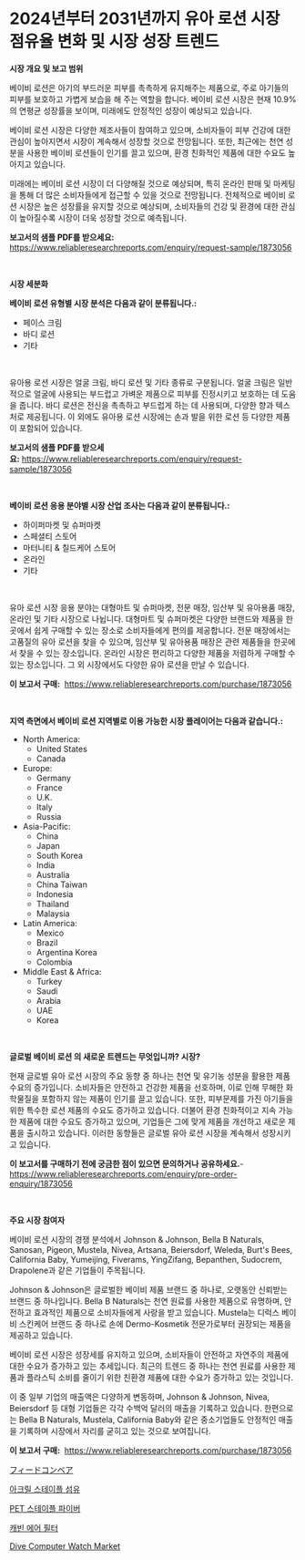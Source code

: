 <p><h1>2024년부터 2031년까지 유아 로션 시장 점유율 변화 및 시장 성장 트렌드</h1></p><p><strong>시장 개요 및 보고 범위</strong></p>
<p><p>베이비 로션은 아기의 부드러운 피부를 촉촉하게 유지해주는 제품으로, 주로 아기들의 피부를 보호하고 가볍게 보습을 해 주는 역할을 합니다. 베이비 로션 시장은 현재 10.9%의 연평균 성장률을 보이며, 미래에도 안정적인 성장이 예상되고 있습니다. </p><p>베이비 로션 시장은 다양한 제조사들이 참여하고 있으며, 소비자들이 피부 건강에 대한 관심이 높아지면서 시장이 계속해서 성장할 것으로 전망됩니다. 또한, 최근에는 천연 성분을 사용한 베이비 로션들이 인기를 끌고 있으며, 환경 친화적인 제품에 대한 수요도 높아지고 있습니다.</p><p>미래에는 베이비 로션 시장이 더 다양해질 것으로 예상되며, 특히 온라인 판매 및 마케팅을 통해 더 많은 소비자들에게 접근할 수 있을 것으로 전망됩니다. 전체적으로 베이비 로션 시장은 높은 성장률을 유지할 것으로 예상되며, 소비자들의 건강 및 환경에 대한 관심이 높아질수록 시장이 더욱 성장할 것으로 예측됩니다.</p></p>
<p><strong>보고서의 샘플 PDF를 받으세요:</strong> <a href="https://www.reliableresearchreports.com/enquiry/request-sample/1873056">https://www.reliableresearchreports.com/enquiry/request-sample/1873056</a></p>
<p>&nbsp;</p>
<p><strong>시장 세분화</strong></p>
<p><strong>베이비 로션 유형별 시장 분석은 다음과 같이 분류됩니다.:</strong></p>
<p><ul><li>페이스 크림</li><li>바디 로션</li><li>기타</li></ul></p>
<p>&nbsp;</p>
<p><p>유아용 로션 시장은 얼굴 크림, 바디 로션 및 기타 종류로 구분됩니다. 얼굴 크림은 일반적으로 얼굴에 사용되는 부드럽고 가벼운 제품으로 피부를 진정시키고 보호하는 데 도움을 줍니다. 바디 로션은 전신을 촉촉하고 부드럽게 하는 데 사용되며, 다양한 향과 텍스처로 제공됩니다. 이 외에도 유아용 로션 시장에는 손과 발을 위한 로션 등 다양한 제품이 포함되어 있습니다.</p></p>
<p><strong>보고서의 샘플 PDF를 받으세요:</strong>&nbsp;<a href="https://www.reliableresearchreports.com/enquiry/request-sample/1873056">https://www.reliableresearchreports.com/enquiry/request-sample/1873056</a></p>
<p>&nbsp;</p>
<p><strong> 베이비 로션 응용 분야별 시장 산업 조사는 다음과 같이 분류됩니다.:</strong></p>
<p><ul><li>하이퍼마켓 및 슈퍼마켓</li><li>스페셜티 스토어</li><li>마터니티 & 칠드케어 스토어</li><li>온라인</li><li>기타</li></ul></p>
<p>&nbsp;</p>
<p><p>유아 로션 시장 응용 분야는 대형마트 및 슈퍼마켓, 전문 매장, 임산부 및 유아용품 매장, 온라인 및 기타 시장으로 나뉩니다. 대형마트 및 슈퍼마켓은 다양한 브랜드와 제품을 한곳에서 쉽게 구매할 수 있는 장소로 소비자들에게 편의를 제공합니다. 전문 매장에서는 고품질의 유아 로션을 찾을 수 있으며, 임산부 및 유아용품 매장은 관련 제품들을 한곳에서 찾을 수 있는 장소입니다. 온라인 시장은 편리하고 다양한 제품을 저렴하게 구매할 수 있는 장소입니다. 그 외 시장에서도 다양한 유아 로션을 만날 수 있습니다.</p></p>
<p><strong>이 보고서 구매:</strong>&nbsp; <a href="https://www.reliableresearchreports.com/purchase/1873056">https://www.reliableresearchreports.com/purchase/1873056</a></p>
<p>&nbsp;</p>
<p><strong>지역 측면에서 베이비 로션 지역별로 이용 가능한 시장 플레이어는 다음과 같습니다.:</strong></p>
<p><ul>
    <li>
        North America:
        <ul>
            <li>United States</li>
            <li>Canada</li>
        </ul>
    </li>
    <li>
        Europe:
        <ul>
            <li>Germany</li>
            <li>France</li>
            <li>U.K.</li>
            <li>Italy</li>
            <li>Russia</li>
        </ul>
    </li>
    <li>
        Asia-Pacific:
        <ul>
            <li>China</li>
            <li>Japan</li>
            <li>South Korea</li>
            <li>India</li>
            <li>Australia</li>
            <li>China Taiwan</li>
            <li>Indonesia</li>
            <li>Thailand</li>
            <li>Malaysia</li>
        </ul>
    </li>
    <li>
        Latin America:
        <ul>
            <li>Mexico</li>
            <li>Brazil</li>
            <li>Argentina Korea</li>
            <li>Colombia</li>
        </ul>
    </li>
    <li>
        Middle East & Africa:
        <ul>
            <li>Turkey</li>
            <li>Saudi</li>
            <li>Arabia</li>
            <li>UAE</li>
            <li>Korea</li>
        </ul>
    </li>
    </ul></p>
<p>&nbsp;</p>
<p><strong>글로벌 베이비 로션 의 새로운 트렌드는 무엇입니까? 시장?</strong></p>
<p><p>현재 글로벌 유아 로션 시장의 주요 동향 중 하나는 천연 및 유기농 성분을 활용한 제품 수요의 증가입니다. 소비자들은 안전하고 건강한 제품을 선호하며, 이로 인해 무해한 화학물질을 포함하지 않는 제품이 인기를 끌고 있습니다. 또한, 피부문제를 가진 아기들을 위한 특수한 로션 제품의 수요도 증가하고 있습니다. 더불어 환경 친화적이고 지속 가능한 제품에 대한 수요도 증가하고 있으며, 기업들은 그에 맞게 제품을 개선하고 새로운 제품을 출시하고 있습니다. 이러한 동향들은 글로벌 유아 로션 시장을 계속해서 성장시키고 있습니다.</p></p>
<p><strong>이 보고서를 구매하기 전에 궁금한 점이 있으면 문의하거나 공유하세요.</strong>- <a href="https://www.reliableresearchreports.com/enquiry/pre-order-enquiry/1873056">https://www.reliableresearchreports.com/enquiry/pre-order-enquiry/1873056</a></p>
<p>&nbsp;</p>
<p><strong>주요 시장 참여자</strong></p>
<p><p>베이비 로션 시장의 경쟁 분석에서 Johnson & Johnson, Bella B Naturals, Sanosan, Pigeon, Mustela, Nivea, Artsana, Beiersdorf, Weleda, Burt's Bees, California Baby, Yumeijing, Fiverams, YingZifang, Bepanthen, Sudocrem, Drapolene과 같은 기업들이 주목됩니다. </p><p>Johnson & Johnson은 글로벌한 베이비 제품 브랜드 중 하나로, 오랫동안 신뢰받는 브랜드 중 하나입니다. Bella B Naturals는 천연 원료를 사용한 제품으로 유명하며, 안전하고 효과적인 제품으로 소비자들에게 사랑을 받고 있습니다. Mustela는 디럭스 베이비 스킨케어 브랜드 중 하나로 손에 Dermo-Kosmetik 전문가로부터 권장되는 제품을 제공하고 있습니다.</p><p>베이비 로션 시장은 성장세를 유지하고 있으며, 소비자들이 안전하고 자연주의 제품에 대한 수요가 증가하고 있는 추세입니다. 최근의 트렌드 중 하나는 천연 원료를 사용한 제품과 플라스틱 소비를 줄이기 위한 친환경 제품에 대한 수요가 증가하고 있는 것입니다.</p><p>이 중 일부 기업의 매출액은 다양하게 변동하며, Johnson & Johnson, Nivea, Beiersdorf 등 대형 기업들은 각각 수백억 달러의 매출을 기록하고 있습니다. 한편으로는 Bella B Naturals, Mustela, California Baby와 같은 중소기업들도 안정적인 매출을 기록하며 시장에서 자리를 굳히고 있는 것으로 보여집니다.</p></p>
<p><strong>이 보고서 구매:</strong>&nbsp;&nbsp;<a href="https://www.reliableresearchreports.com/purchase/1873056">https://www.reliableresearchreports.com/purchase/1873056</a></p>
<p><p><a href="https://github.com/zekaoe592392/Market-Research-Report-List-1/blob/main/31146062876.md">フィードコンベア</a></p><p><a href="https://github.com/crfsywufhm81415/Market-Research-Report-List-1/blob/main/37863412508.md">아크릴 스테이플 섬유</a></p><p><a href="https://github.com/vs10l4sfg5c/Market-Research-Report-List-1/blob/main/93552702509.md">PET 스테이플 파이버</a></p><p><a href="https://medium.com/@jackiefauhey9089475/%EC%BA%90%EB%B9%88-%EC%97%90%EC%96%B4-%ED%95%84%ED%84%B0-%EC%8B%9C%EC%9E%A5-%EC%A1%B0%EC%82%AC-%EB%B3%B4%EA%B3%A0%EC%84%9C-%EA%B7%B8-%EC%97%AD%EC%82%AC-%EB%B0%8F-2024%EB%85%84%EB%B6%80%ED%84%B0-2031%EB%85%84%EA%B9%8C%EC%A7%80%EC%9D%98-%EC%98%88%EC%B8%A1-56f441cb8bd8">캐빈 에어 필터</a></p><p><a href="https://github.com/Alonsoolds3wq1d81czn8rbol/Market-Research-Report-List-1/blob/main/dive-computer-watch-market.md">Dive Computer Watch Market</a></p></p>
